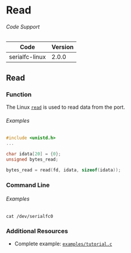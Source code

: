 # Read

###### Code Support
| Code | Version |
| ---- | ------- |
| serialfc-linux | 2.0.0 |


## Read
### Function
The Linux [`read`](http://linux.die.net/man/3/read) is used to read data from the port.

###### Examples
```c
#include <unistd.h>
...

char idata[20] = {0};
unsigned bytes_read;

bytes_read = read(fd, idata, sizeof(idata));
```

### Command Line
###### Examples
```
cat /dev/serialfc0
```


### Additional Resources
- Complete example: [`examples/tutorial.c`](../examples/tutorial.c)
